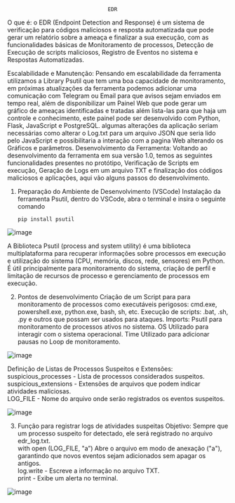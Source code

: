 									EDR

O que é: o EDR (Endpoint Detection and Response) é um sistema de verificação para códigos maliciosos e resposta automatizada que pode gerar um relatório sobre a ameaça e finalizar a sua execução, com as funcionalidades básicas de Monitoramento de processos, Detecção de Execução de scripts maliciosos, Registro de Eventos no sistema e Respostas Automatizadas.

Escalabilidade e Manutenção: Pensando em escalabilidade da ferramenta utilizamos a Library Psutil que tem uma boa capacidade de monitoramento, em próximas atualizações da ferramenta podemos adicionar uma comunicação com Telegram ou Email para que avisos sejam enviados em tempo real, além de disponibilizar um Painel Web que pode gerar um gráfico de ameaças identificadas e tratadas além lista-las para que haja um controle e conhecimento, este painel pode ser desenvolvido com Python, Flask, JavaScript e PostgreSQL.
  algumas alterações da aplicação seriam necessárias como alterar o Log.txt para um arquivo JSON que seria lido pelo JavaScript e possibilitaria a interação com a pagina Web alterando os Gráficos e parâmetros.
Desenvolvimento da Ferramenta: Voltando ao desenvolvimento da ferramenta em sua versão 1.0, temos as seguintes funcionalidades presentes no protótipo, Verificação de Scripts em execução, Geração de Logs em um arquivo TXT e finalização dos códigos maliciosos e aplicações, aqui vão alguns passos do desenvolvimento.

1.	Preparação do Ambiente de Desenvolvimento (VSCode)
Instalação da ferramenta Psutil, dentro do VSCode, abra o terminal e insira o seguinte comando

		pip install psutil

![image](https://github.com/user-attachments/assets/0301d3e9-e0ba-445c-959d-0bff2564bd5c)

  A Biblioteca Psutil  (process and system utility) é uma biblioteca multiplataforma para recuperar informações sobre processos em execução e utilização do sistema (CPU, memória, discos, rede, sensores) em Python. É útil principalmente para monitoramento do sistema, criação de perfil e limitação de recursos de processo e gerenciamento de processos em execução.


2.	Pontos de desenvolvimento
Criação de um Script para para monitoramento de processos como executáveis perigosos: cmd.exe, powershell.exe, python.exe, bash, sh, etc.
Execução de scripts: .bat, .sh, .py e outros que possam ser usados para ataques.
Imports: Psutil para monitoramento de processos ativos no sistema.
	          OS Utilizado para interagir com o sistema operacional.
	          Time Utilizado para adicionar pausas no Loop de monitoramento.
  	
![image](https://github.com/user-attachments/assets/c75cf4f6-354a-463e-b72e-fdb9742e5fdf)

 

Definição de Listas de Processos Suspeitos e Extensões:
  	<br>suspicious_processes - Lista de processos considerados suspeitos.
  	<br>suspicious_extensions - Extensões de arquivos que podem indicar atividades maliciosas.
   	<br> LOG_FILE - Nome do arquivo onde serão registrados os eventos suspeitos.

![image](https://github.com/user-attachments/assets/444018f1-cdea-404e-932f-f92ff5267e24)

 

3. Função para registrar logs de atividades suspeitas
 Objetivo: Sempre que um processo suspeito for detectado, ele será registrado no arquivo edr_log.txt.<br>
 	with open (LOG_FILE, "a”) Abre o arquivo em modo de anexação ("a"), garantindo que novos eventos sejam adicionados sem apagar os antigos.<br>
 	log.write - Escreve a informação no arquivo TXT.<br>
print - Exibe um alerta no terminal.<br>

![image](https://github.com/user-attachments/assets/d072f333-5924-4278-9060-ce6397d02e06)

 
